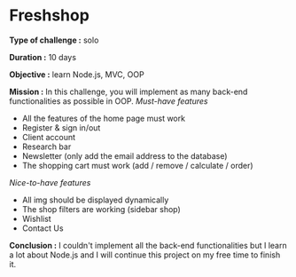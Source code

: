 # Freshshop
**Type of challenge :** solo

**Duration :** 10 days

**Objective :** learn Node.js, MVC, OOP


**Mission :**
In this challenge, you will implement as many back-end functionalities as possible in OOP.
*Must-have features*
- All the features of the home page must work
- Register & sign in/out
- Client account
- Research bar
- Newsletter (only add the email address to the database)
- The shopping cart must work (add / remove / calculate / order)

*Nice-to-have features*
- All img should be displayed dynamically
- The shop filters are working (sidebar shop)
- Wishlist
- Contact Us

**Conclusion :**
I couldn't implement all the back-end functionalities but I learn a lot about Node.js and I will continue this project on my free time to finish it.
